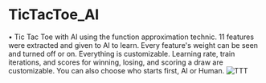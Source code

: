 # TicTacToe_AI
• Tic Tac Toe with AI using the function approximation technic.
11 features were extracted and given to AI to learn. Every feature's weight can be seen and turned off or on. Everything is customizable. 
Learning rate, train iterations, and scores for winning, losing, and scoring a draw are customizable. You can also choose who starts first, AI or Human.
![TTT](https://user-images.githubusercontent.com/107170301/200770797-69041105-6119-4a18-a700-a19fc678d2be.jpg)
